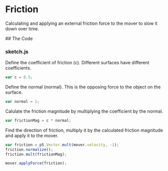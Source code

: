 # Friction

Calculating and applying an external friction force to the mover to slow it down over time.

## The Code

### sketch.js

Define the coefficient of friction (c). Different surfaces have different coefficients.

```js
var c = 0.5;
```

Define the normal (normal). This is the opposing force to the object on the surface.

```js
var normal = 1;
```

Calulate the friction magnitude by multiplying the coefficient by the normal.

```js
var frictionMag = c * normal;
```

Find the direction of friction, multiply it by the calculated friction magnitude and apply it to the mover.

```js
var friction = p5.Vector.mult(mover.velocity, -1);
friction.normalize();
friction.mult(frictionMag);

mover.applyForce(friction);
```

